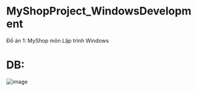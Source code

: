 # MyShopProject_WindowsDevelopment
Đồ án 1: MyShop môn Lập trình Windows

# DB:
![image](https://user-images.githubusercontent.com/103125520/229202771-8614ab67-fbd0-458c-96f2-ce43a7156d37.png)
